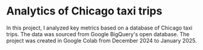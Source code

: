 # Analytics of Chicago taxi trips
In this project, I analyzed key metrics based on a database of Chicago taxi trips.
The data was sourced from Google BigQuery's open database. 
The project was created in Google Colab from December 2024 to January 2025.
